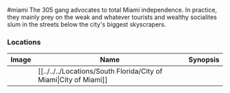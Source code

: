 #miami
The 305 gang advocates to total Miami independence. In practice, they mainly prey on the weak and whatever tourists and wealthy socialites slum in the streets below the city's biggest skyscrapers.

### Locations

| Image | Name   | Synopsis |
| ----- | ------ | -------- |
|       | [[../../../Locations/South Florida/City of Miami\|City of Miami]] |         |